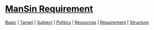 <style>
.md0{margin-top: 150px;}
.md1{margin-top: 75px;}
.md2{margin-top: 50px;}
.md3{margin-top: 25px;}
.md4{margin-top: 5px;}
.tbl1 td#header{background-color: D1ECCF}
.tbl1 tr#header{background-color: D1ECCF}
</style>


# [<span style="color:black;">ManSin Requirement</span>](ManSin.md)


[Basic](ManSin-Basic.md) |
[Target](ManSin-Target.md) |
[Subject](ManSin-Subject.md) | 
[Politics](ManSin-Politics.md) |
[Resources](ManSin-Resources.md) | 
[Requirement](ManSin-Requirement.md) | 
[Structure](ManSin-Structure.md)

